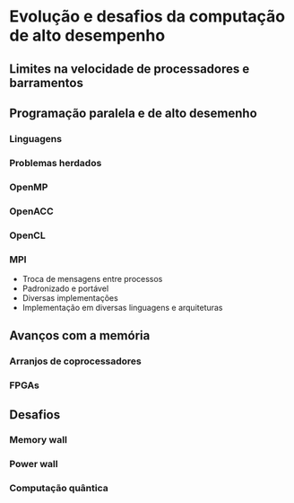 # Evolução e desafios da computação de alto desempenho

## Limites na velocidade de processadores e barramentos

## Programação paralela e de alto desemenho

### Linguagens

### Problemas herdados

### OpenMP

### OpenACC

### OpenCL

### MPI

- Troca de mensagens entre processos
- Padronizado e portável
- Diversas implementações
- Implementação em diversas linguagens e arquiteturas

## Avanços com a memória

### Arranjos de coprocessadores

### FPGAs

## Desafios

### Memory wall

### Power wall

### Computação quântica
